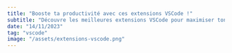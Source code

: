 ```yaml
---
title: "Booste ta productivité avec ces extensions VSCode !"
subtitle: "Découvre les meilleures extensions VSCode pour maximiser ton efficacité et révolutionner ton expérience de codage !"
date: "14/11/2023"
tag: "vscode"
image: "/assets/extensions-vscode.png"
---
```

